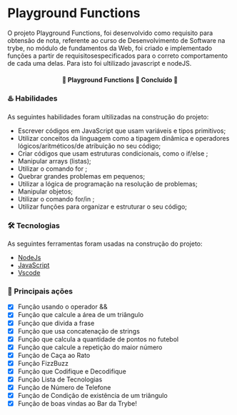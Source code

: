 # Playground Functions 

O projeto Playground Functions, foi desenvolvido como requisito para obtensão de nota, referente ao curso de Desenvolvimento de Software na trybe, no módulo de fundamentos da Web, foi criado e implementado funções a partir de requisitosespecificados para o correto comportamento de cada uma delas. Para isto foi ultilizado javascript e nodeJS.

<h4 align="center"> 
	🚧  Playground Functions 🚀 Concluído  🚧
</h4>

### :hotsprings: Habilidades 

As seguintes habilidades foram ultilizadas na construção do projeto:

- Escrever códigos em JavaScript que usam variáveis e tipos primitivos;
- Utilizar conceitos da linguagem como a tipagem dinâmica e operadores lógicos/aritméticos/de atribuição no seu código;
- Criar códigos que usam estruturas condicionais, como o if/else ;
- Manipular arrays (listas);
- Utilizar o comando for ;
- Quebrar grandes problemas em pequenos;
- Utilizar a lógica de programação na resolução de problemas;
- Manipular objetos;
- Utilizar o comando for/in ;
- Utilizar funções para organizar e estruturar o seu código;

### 🛠 Tecnologias

As seguintes ferramentas foram usadas na construção do projeto:

- [NodeJs](https://nodejs.org/en/)
- [JavaScript](https://developer.mozilla.org/pt-BR/docs/Web/javascript)
- [Vscode](https://code.visualstudio.com/)


### :dart: Principais ações

- [x] Função usando o operador &&
- [x] Função que calcule a área de um triângulo
- [x] Função que divida a frase
- [x] Função que usa concatenação de strings
- [x] Função que calcula a quantidade de pontos no futebol
- [x] Função que calcule a repetição do maior número
- [x] Função de Caça ao Rato
- [x] Função FizzBuzz
- [x] Função que Codifique e Decodifique
- [x] Função Lista de Tecnologias
- [x] Função de Número de Telefone
- [x] Função de Condição de existência de um triângulo
- [x] Função de boas vindas ao Bar da Trybe!
